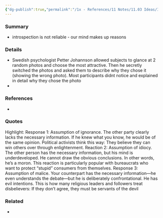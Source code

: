 ```yaml
---
{"dg-publish":true,"permalink":"/1x - References/11 Notes/11.03 Ideas/Introspection illusion/","title":"Introspection illusion","noteIcon":"","created":"2022-12-25T23:42:59.000+03:00","updated":"2024-02-14T20:18:29.304+03:00"}
---
```



### Summary
- introspection is not reliable - our mind makes up reasons

### Details
- Swedish psychologist Petter Johannson allowed subjects to glance at 2 random photos and choose the most attractive. Then he secretly switched the photos and asked them to describe why they chose it (showing the wrong photo). Most participants didnt notice and explained in detail why they chose the photo
- 

### References
- 

### Quotes
Highlight: Response 1: Assumption of ignorance. The other party clearly lacks the necessary information. If he knew what you know, he would be of the same opinion. Political activists think this way: They believe they can win others over through enlightenment. Reaction 2: Assumption of idiocy. The other person has the necessary information, but his mind is underdeveloped. He cannot draw the obvious conclusions. In other words, he’s a moron. This reaction is particularly popular with bureaucrats who want to protect “stupid” consumers from themselves. Response 3: Assumption of malice. Your counterpart has the necessary information—he even understands the debate—but he is deliberately confrontational. He has evil intentions. This is how many religious leaders and followers treat disbelievers: If they don’t agree, they must be servants of the devil


### Related
- 